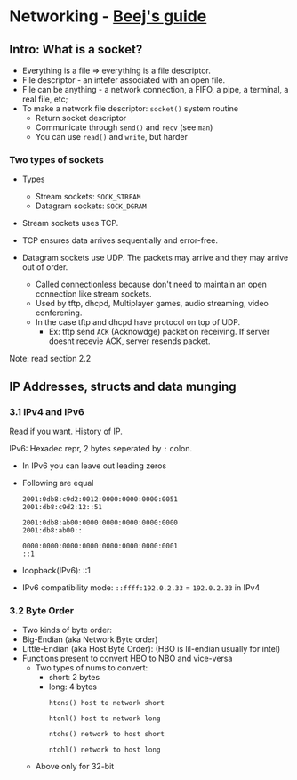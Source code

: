 
[_metadata_title]:- "Networking - Beej's Guide"
[_metadata_date]:- "2019-01-30"
[_metadata_tags]:- "networking"


# Networking - [Beej's guide](http://beej.us/guide/bgnet/)

## Intro: What is a socket?

- Everything is a file => everything is a file descriptor.
- File descriptor - an intefer associated with an open file.
- File can be anything - a network connection, a FIFO, a pipe, a terminal, a real file, etc;
- To make a network file descriptor: `socket()` system routine
  - Return socket descriptor
  - Communicate through `send()` and `recv` (see `man`)
  - You can use `read()` and `write`, but harder

### Two types of sockets

- Types
  - Stream sockets: `SOCK_STREAM`
  - Datagram sockets: `SOCK_DGRAM`
- Stream sockets uses TCP. 
 - TCP ensures data arrives sequentially and error-free.
 
- Datagram sockets use UDP. The packets may arrive and they may arrive out of order.
    - Called connectionless because don't need to maintain an open connection like stream sockets.
    - Used by tftp, dhcpd, Multiplayer games, audio streaming, video conferening.
    - In the case tftp and dhcpd have protocol on top of UDP. 
        - Ex: tftp send `ACK` (Acknowdge) packet on receiving. If server doesnt recevie ACK, server resends packet.

Note: read section 2.2

## IP Addresses, structs and data munging

### 3.1 IPv4 and IPv6
Read if you want. History of IP.

IPv6: Hexadec repr, 2 bytes seperated by `:` colon.

- In IPv6 you can leave out leading zeros
- Following are equal
    ```
    2001:0db8:c9d2:0012:0000:0000:0000:0051
    2001:db8:c9d2:12::51

    2001:0db8:ab00:0000:0000:0000:0000:0000
    2001:db8:ab00::

    0000:0000:0000:0000:0000:0000:0000:0001
    ::1
    ```

- loopback(IPv6): ::1
- IPv6 compatibility mode: `::ffff:192.0.2.33` = `192.0.2.33` in IPv4

### 3.2 Byte Order

-  Two kinds of byte order:
  - Big-Endian (aka Network Byte order)
  - Little-Endian (aka Host Byte Order): (HBO is lil-endian usually for intel)
- Functions present to convert HBO to NBO and vice-versa
  - Two types of nums to convert:
    - short: 2 bytes
    - long: 4 bytes
      ```
      htons() host to network short

      htonl() host to network long

      ntohs() network to host short

      ntohl() network to host long
      ```
  - Above only for 32-bit
